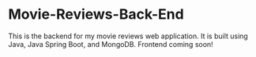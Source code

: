 # Movie-Reviews-Back-End

This is the backend for my movie reviews web application. It is built using Java, Java Spring Boot, and MongoDB. Frontend coming soon!
